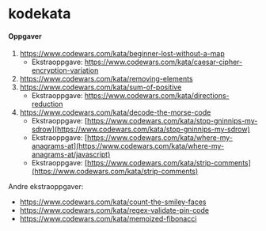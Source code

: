 # kodekata

#### Oppgaver
1. https://www.codewars.com/kata/beginner-lost-without-a-map
    - Ekstraoppgave: https://www.codewars.com/kata/caesar-cipher-encryption-variation 
1. https://www.codewars.com/kata/removing-elements
1. https://www.codewars.com/kata/sum-of-positive
    - Ekstraoppgave: https://www.codewars.com/kata/directions-reduction
1. https://www.codewars.com/kata/decode-the-morse-code
    - Ekstraoppgave: [https://www.codewars.com/kata/stop-gninnips-my-sdrow](https://www.codewars.com/kata/stop-gninnips-my-sdrow)
    - Ekstraoppgave: [https://www.codewars.com/kata/where-my-anagrams-at](https://www.codewars.com/kata/where-my-anagrams-at/javascript)
    - Ekstraoppgave: [https://www.codewars.com/kata/strip-comments](https://www.codewars.com/kata/strip-comments)

Andre ekstraoppgaver:
- https://www.codewars.com/kata/count-the-smiley-faces
- https://www.codewars.com/kata/regex-validate-pin-code
- https://www.codewars.com/kata/memoized-fibonacci
